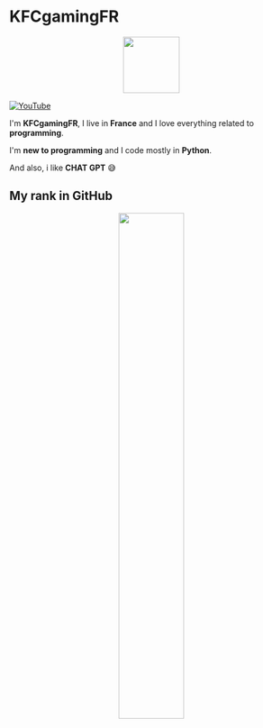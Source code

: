 # KFCgamingFR

<div id="header" align="center">
  <img src="https://user-images.githubusercontent.com/53215372/205709784-9143b72a-d907-44df-bfd4-c05808c82745.png" width="100"/>
</div>

[![YouTube](https://img.shields.io/badge/YouTube-FF0000?style=for-the-badge&logo=youtube&logoColor=white)](https://youtube.com/c/UC2BS8WfI9nFKZciHwomz7eg)

I'm **KFCgamingFR**, I live in **France** and I love everything related to **programming**.

I'm **new to programming** and I code mostly in **Python**.

And also, i like **CHAT GPT** 😅

## My rank in GitHub

<p align="center">
<img width="48%" src="https://github-readme-stats.vercel.app/api?username=KFCgaming&show_icons=true&theme=gotham" />
</p>

## 

